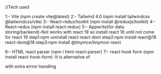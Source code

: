 //Tech used

1:- Vite (npm create vite@latest)
2:- Tailwind 4.0 (npm install tailwindcss @tailwindcss/vite)
3:- React-redux/toolkit (npm install @reduxjs/toolkit)
4:- React-redux (npm install react-redux)
5:- Appwrite(for data storing/backend)-Not works with react 19 so install react 18 until not come for react 19
                            step1:npm uninstall react react-dom
                            step2:npm install react@18 react-dom@18
                            step3:npm install @tinymce/tinymce-react

6:- HTML react parser (npm i html-react-parser)
7:- react hook form (npm install react-hook-form)   :It is alternative of <Form> with extra errror handling